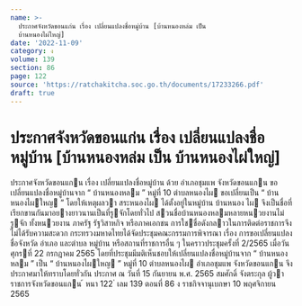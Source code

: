 ```yaml
---
name: >-
  ประกาศจังหวัดขอนแก่น เรื่อง เปลี่ยนแปลงชื่อหมู่บ้าน [บ้านหนองหล่ม เป็น
  บ้านหนองไผ่ใหญ่]
date: '2022-11-09'
category: ง
volume: 139
section: 86
page: 122
source: 'https://ratchakitcha.soc.go.th/documents/17233266.pdf'
draft: true
---
```


# ประกาศจังหวัดขอนแก่น เรื่อง เปลี่ยนแปลงชื่อหมู่บ้าน [บ้านหนองหล่ม เป็น บ้านหนองไผ่ใหญ่]

ประกาศจังหวัดขอนแกน เรื่อง เปลี่ยนแปลงชื่อหมู่บ้าน ด้วย อําเภอชุมแพ จังหวัดขอนแกน ขอเปลี่ยนแปลงชื่อหมู่บ้านจาก “ บ้านหนองหลม ” หมู่ที่ 10 ตําบลหนองไผ ขอเปลี่ยนเป็น “ บ้านหนองไผใหญ ” โดยให้เหตุผลวา สระหนองไผ ได้ตั้งอยู่ในหมู่บ้าน บ้านหนอง ไผ จึงเป็นชื่อที่เรียกขานกันมาอยางยาวนานเป็นที่รูจักโดยทั่วไป สวนชื่อบ้านหนองหลมหลายหนวยงานไม่รูจัก ทั้งหนวยงาน ภาครัฐ รัฐวิสาหกิจ หรือภาคเอกชน การใชชื่อดังกลาวในการติดต่อราชการจึงไม่ได้รับความสะดวก กระทรวงมหาดไทยได้จัดประชุมคณะกรรมการพิจารณา เรื่อง การขอเปลี่ยนแปลงชื่อจังหวัด อําเภอ และตําบล หมู่บ้าน หรือสถานที่ราชการอื่น ๆ ในคราวประชุมครั้งที่ 2/2565 เมื่อวันศุกรที่ 22 กรกฎาคม 2565 โดยที่ประชุมมีมติเห็นชอบให้เปลี่ยนแปลงชื่อหมู่บ้านจาก “ บ้านหนองหลม ” เป็น “ บ้านหนองไผใหญ ” หมู่ที่ 10 ตําบลหนองไผ อําเภอชุมแพ จังหวัดขอนแกน จึงประกาศมาให้ทราบโดยทั่วกัน ประกาศ ณ วันที่ 15 กันยายน พ.ศ. 2565 สมศักดิ์ จังตระกุล ผู้วาราชการจังหวัดขอนแกน ้ หนา 122 ่ เลม 139 ตอนที่ 86 ง ราชกิจจานุเบกษา 10 พฤศจิกายน 2565
